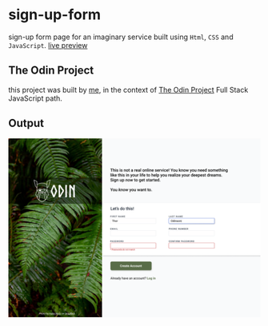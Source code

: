 # sign-up-form
sign-up form page for an imaginary service built using `Html`, `CSS` and `JavaScript`.
[live preview](https://abdelhakim54.github.io/sign-up-form/)
## The Odin Project
this project was built by [me](https://github.com/abdelhakim54), in the context of [The Odin Project](https://www.theodinproject.com/) Full Stack JavaScript path.

## Output
![desired outcome](designFile.png) 
